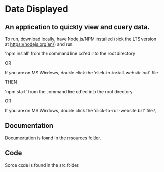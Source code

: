 # Data Displayed
## An application to quickly view and query data.

To run, download locally, have Node.js/NPM installed (pick the LTS version at https://nodejs.org/en/) and run:

'npm install' from the command line cd'ed into the root directory 

OR

If you are on MS Windows, double click the 'click-to-install-website.bat' file.

THEN

'npm start' from the command line cd'ed into the root directory

OR 

If you are on MS Windows, double click the 'click-to-run-website.bat' file.\

## Documentation
Documentation is found in the resources folder.

## Code
Sorce code is found in the src folder.